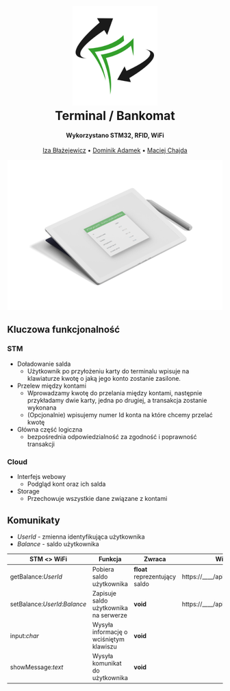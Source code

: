 <h1 align="center">
  <img src="Logo.png" width="200">
  <br>
  Terminal / Bankomat
  <br>
</h1>

<h4 align="center">Wykorzystano STM32, RFID, WiFi </h4>

<p align="center">
  <a href="#">Iza Błażejewicz</a> •
  <a href="#">Dominik Adamek</a> •
  <a href="#">Maciej Chajda</a>
</p>

<p align="center">
<img  src="Web/mockup2.png">
</p>

## Kluczowa funkcjonalność

### STM
* Doładowanie salda
  - Użytkownik po przyłożeniu karty do terminalu wpisuje na klawiaturze kwotę o jaką jego konto zostanie zasilone.
* Przelew między kontami
  - Wprowadzamy kwotę do przelania między kontami, następnie przykładamy dwie karty, jedna po drugiej, a transakcja zostanie wykonana
  - (Opcjonalnie) wpisujemy numer Id konta na które chcemy przelać kwotę
* Główna część logiczna
  - bezpośrednia odpowiedzialność za zgodność i poprawność transakcji
  
### Cloud
* Interfejs webowy
  - Podgląd kont oraz ich salda
* Storage
  - Przechowuje wszystkie dane związane z kontami

## Komunikaty
* *UserId* - zmienna identyfikująca użytkownika
* *Balance* - saldo użytkownika

| STM <> WiFi | Funkcja | Zwraca | WiFi <> Chmura |
|-------------------------------|-----------------------------------------|--------------------------------|------------------------------------------|
| getBalance:*UserId* | Pobiera saldo użytkownika | **float** reprezentujący saldo | https://____/api/getSaldo/UserId |
| setBalance:*UserId*:*Balance* | Zapisuje saldo użytkownika na serwerze | **void** | https://____/api/setSaldo/UserId/Balance |
| input:*char* | Wysyła informację o wciśniętym klawiszu | **void** |  |
| showMessage:*text* | Wysyła komunikat do użytkownika | **void** |  |

